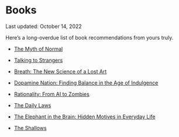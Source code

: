 Books
=====

<div class="center">Last updated: October 14, 2022</div>

Here’s a long-overdue list of book recommendations from yours truly.

- [The Myth of Normal](https://drgabormate.com/book/the-myth-of-normal/)


- [Talking to Strangers](https://www.goodreads.com/book/show/43848929-talking-to-strangers)


- [Breath: The New Science of a Lost Art](https://www.goodreads.com/en/book/show/48890486-breath)


- [Dopamine Nation: Finding Balance in the Age of Indulgence](https://www.penguinrandomhouse.com/books/624957/dopamine-nation-by-anna-lembke-md/)


- [Rationality: From AI to Zombies](https://intelligence.org/rationality-ai-zombies/)


- [The Daily Laws](https://www.penguinrandomhouse.com/books/673666/the-daily-laws-by-robert-greene/)


- [The Elephant in the Brain: Hidden Motives in Everyday Life](https://www.goodreads.com/book/show/28820444-the-elephant-in-the-brain)


- [The Shallows](https://www.nicholascarr.com/?page_id=16)
